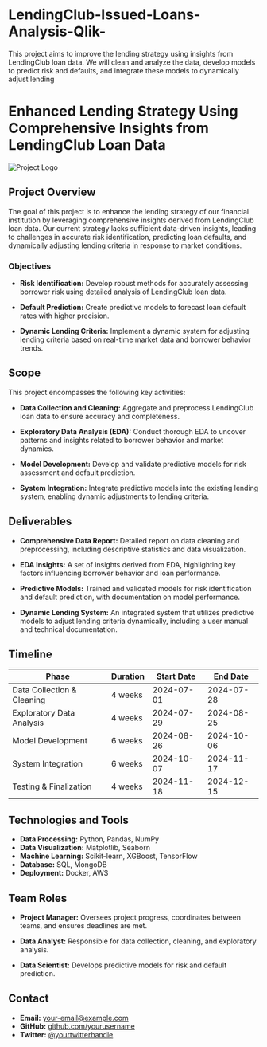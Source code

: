 # LendingClub-Issued-Loans-Analysis-Qlik-
This project aims to improve the lending strategy using insights from LendingClub loan data. We will clean and analyze the data, develop models to predict risk and defaults, and integrate these models to dynamically adjust lending 


# Enhanced Lending Strategy Using Comprehensive Insights from LendingClub Loan Data

![Project Logo](path/to/logo.png) <!-- Optional: Add a logo or screenshot here -->

## Project Overview

The goal of this project is to enhance the lending strategy of our financial institution by leveraging comprehensive insights derived from LendingClub loan data. Our current strategy lacks sufficient data-driven insights, leading to challenges in accurate risk identification, predicting loan defaults, and dynamically adjusting lending criteria in response to market conditions.

### Objectives

- **Risk Identification:** Develop robust methods for accurately assessing borrower risk using detailed analysis of LendingClub loan data.
  
- **Default Prediction:** Create predictive models to forecast loan default rates with higher precision.
  
- **Dynamic Lending Criteria:** Implement a dynamic system for adjusting lending criteria based on real-time market data and borrower behavior trends.

## Scope

This project encompasses the following key activities:

- **Data Collection and Cleaning:** Aggregate and preprocess LendingClub loan data to ensure accuracy and completeness.
  
- **Exploratory Data Analysis (EDA):** Conduct thorough EDA to uncover patterns and insights related to borrower behavior and market dynamics.
  
- **Model Development:** Develop and validate predictive models for risk assessment and default prediction.
  
- **System Integration:** Integrate predictive models into the existing lending system, enabling dynamic adjustments to lending criteria.

## Deliverables

- **Comprehensive Data Report:** Detailed report on data cleaning and preprocessing, including descriptive statistics and data visualization.
  
- **EDA Insights:** A set of insights derived from EDA, highlighting key factors influencing borrower behavior and loan performance.
  
- **Predictive Models:** Trained and validated models for risk identification and default prediction, with documentation on model performance.
  
- **Dynamic Lending System:** An integrated system that utilizes predictive models to adjust lending criteria dynamically, including a user manual and technical documentation.

## Timeline

| Phase                      | Duration   | Start Date | End Date   |
|----------------------------|------------|------------|------------|
| Data Collection & Cleaning | 4 weeks    | 2024-07-01 | 2024-07-28 |
| Exploratory Data Analysis | 4 weeks    | 2024-07-29 | 2024-08-25 |
| Model Development          | 6 weeks    | 2024-08-26 | 2024-10-06 |
| System Integration         | 6 weeks    | 2024-10-07 | 2024-11-17 |
| Testing & Finalization     | 4 weeks    | 2024-11-18 | 2024-12-15 |

## Technologies and Tools

- **Data Processing:** Python, Pandas, NumPy
- **Data Visualization:** Matplotlib, Seaborn
- **Machine Learning:** Scikit-learn, XGBoost, TensorFlow
- **Database:** SQL, MongoDB
- **Deployment:** Docker, AWS

## Team Roles

- **Project Manager:** Oversees project progress, coordinates between teams, and ensures deadlines are met.
  
- **Data Analyst:** Responsible for data collection, cleaning, and exploratory analysis.
  
- **Data Scientist:** Develops predictive models for risk and default prediction.

## Contact

- **Email:** [your-email@example.com](mailto:your-email@example.com)
- **GitHub:** [github.com/yourusername](https://github.com/yourusername)
- **Twitter:** [@yourtwitterhandle](https://twitter.com/yourtwitterhandle)

